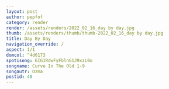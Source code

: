 ```yaml
---
layout: post
author: pepfof
category: render
render: /assets/renders/2022_02_16_day by day.jpg
thumb: /assets/renders/thumb/thumb-2022_02_16_day by day.jpg
title: Day By Day
navigation_override: /
aspect: 1/1
domcol: ^4d6173
spotisong: 6IG1RdwFyFblnG1J9xzL0o
songname: Curve In The Old 1-9
songautr: Ozma
postid: 48
---
```


<!--USER BEGIN 1-->

<!--USER END 1-->

<!--more-->
<!--USER BEGIN 2-->

<!--USER END 2-->

